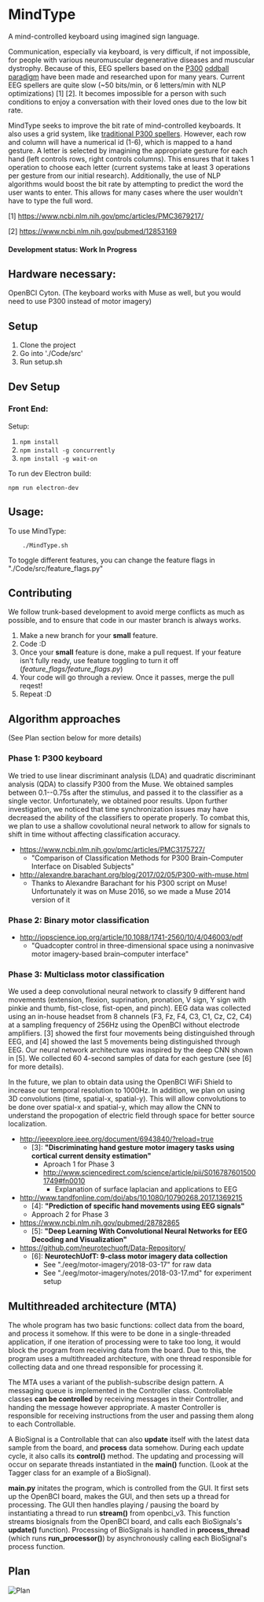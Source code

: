 # MindType
A mind-controlled keyboard using imagined sign language.

Communication, especially via keyboard, is very difficult, if not impossible, for people with various neuromuscular degenerative diseases and muscular dystrophy. Because of this, EEG spellers based on the [P300](https://en.wikipedia.org/wiki/P300_(neuroscience)) [oddball paradigm](https://en.wikipedia.org/wiki/Oddball_paradigm) have been made and researched upon for many years. Current EEG spellers are quite slow (~50 bits/min, or 6 letters/min with NLP optimizations) [1] [2]. It becomes impossible for a person with such conditions to enjoy a conversation with their loved ones due to the low bit rate.

MindType seeks to improve the bit rate of mind-controlled keyboards. It also uses a grid system, like [traditional P300 spellers](http://iopscience.iop.org/1741-2552/13/6/066018/downloadHRFigure/figure/jneaa47eff2). However, each row and column will have a numerical id (1-6), which is mapped to a hand gesture. A letter is selected by imagining the appropriate gesture for each hand (left controls rows, right controls columns). This ensures that it takes 1 operation to choose each letter (current systems take at least 3 operations per gesture from our initial research). Additionally, the use of NLP algorithms would boost the bit rate by attempting to predict the word the user wants to enter. This allows for many cases where the user wouldn't have to type the full word.

[1] https://www.ncbi.nlm.nih.gov/pmc/articles/PMC3679217/

[2] https://www.ncbi.nlm.nih.gov/pubmed/12853169


#### Development status: Work In Progress


## Hardware necessary:
OpenBCI Cyton. (The keyboard works with Muse as well, but you would need to use P300 instead of motor imagery)


## Setup
1. Clone the project
2. Go into './Code/src'
3. Run setup.sh

## Dev Setup
### Front End:
Setup:
1. `npm install`
2. `npm install -g concurrently`
3. `npm install -g wait-on`

To run dev Electron build: 

`npm run electron-dev`


## Usage:
To use MindType:
```
    ./MindType.sh
```

To toggle different features, you can change the feature flags in "./Code/src/feature_flags.py"



## Contributing
We follow trunk-based development to avoid merge conflicts as much as
possible, and to ensure that code in our master branch is always works.

1. Make a new branch for your **small** feature.
2. Code :D
3. Once your **small** feature is done, make a pull request. If your feature
isn't fully ready, use feature toggling to turn it off
(*feature_flags/feature_flags.py*)
4. Your code will go through a review. Once it passes, merge the pull reqest!
5. Repeat :D



## Algorithm approaches
(See Plan section below for more details)
### Phase 1: P300 keyboard
We tried to use linear discriminant analysis (LDA) and quadratic discriminant analysis (QDA) to classify P300 from the Muse. We obtained samples between 0.1--0.75s after the stimulus, and passed it to the classifier as a single vector. Unfortunately, we obtained poor results. Upon further investigation, we noticed that time synchronization issues may have decreased the ability of the classifiers to operate properly. To combat this, we plan to use a shallow covolutional neural network to allow for signals to shift in time without affecting classification accuracy.

- https://www.ncbi.nlm.nih.gov/pmc/articles/PMC3175727/
    - "Comparison of Classification Methods for P300 Brain-Computer Interface on Disabled Subjects"
- http://alexandre.barachant.org/blog/2017/02/05/P300-with-muse.html
    - Thanks to Alexandre Barachant for his P300 script on Muse! Unfortunately it was on Muse 2016, so we made a Muse 2014 version of it
### Phase 2: Binary motor classification
- http://iopscience.iop.org/article/10.1088/1741-2560/10/4/046003/pdf
    - "Quadcopter control in three-dimensional space using a noninvasive motor imagery-based brain–computer interface"
### Phase 3: Multiclass motor classification
We used a deep convolutional neural network to classify 9 different hand movements (extension, flexion, suprination, pronation, V sign, Y sign with pinkie and thumb, fist-close, fist-open, and pinch). EEG data was collected using an in-house headset from 8 channels (F3, Fz, F4, C3, C1, Cz, C2, C4) at a sampling frequency of 256Hz using the OpenBCI without electrode amplifiers. [3] showed the first four movements being distinguished through EEG, and [4] showed the last 5 movements being distinguished through EEG. Our neural network architecture was inspired by the deep CNN shown in [5]. We collected 60 4-second samples of data for each gesture (see [6] for more details).

In the future, we plan to obtain data using the OpenBCI WiFi Shield to increase our temporal resolution to 1000Hz. In addition, we plan on using 3D convolutions (time, spatial-x, spatial-y). This will allow convolutions to be done over spatial-x and spatial-y, which may allow the CNN to understand the propogation of electric field through space for better source localization.

- http://ieeexplore.ieee.org/document/6943840/?reload=true
    - [3]: **"Discriminating hand gesture motor imagery tasks using cortical current density estimation"**
        - Aproach 1 for Phase 3
        - http://www.sciencedirect.com/science/article/pii/S0167876015001749#fn0010
            - Explanation of surface laplacian and applications to EEG
- http://www.tandfonline.com/doi/abs/10.1080/10790268.2017.1369215
    - [4]: **"Prediction of specific hand movements using EEG signals"**
    - Approach 2 for Phase 3
- https://www.ncbi.nlm.nih.gov/pubmed/28782865
    - [5]: **"Deep Learning With Convolutional Neural Networks for EEG Decoding and Visualization"**
- https://github.com/neurotechuoft/Data-Repository/
    - [6]: **NeurotechUofT: 9-class motor imagery data collection**
        - See "./eeg/motor-imagery/2018-03-17" for raw data
        - See "./eeg/motor-imagery/notes/2018-03-17.md" for experiment setup
        
## Multithreaded architecture (MTA)
The whole program has two basic functions: collect data from the board, and process it somehow. If this were to be done in a single-threaded application, if one iteration of processing were to take too long, it would block the program from receiving data from the board. Due to this, the program uses a multithreaded architecture, with one thread responsible for collecting data and one thread responsible for processing it.

The MTA uses a variant of the publish-subscribe design pattern. A messaging queue is implemented in the Controller class. Controllable classes **can be controlled** by receiving messages in their Controller, and handing the message however appropriate. A master Controller is responsible for receiving instructions from the user and passing them along to each Controllable.

A BioSignal is a Controllable that can also **update** itself with the latest data sample from the board, and **process** data somehow. During each update cycle, it also calls its **control()** method. The updating and processing will occur on separate threads instantiated in the **main()** function. (Look at the Tagger class for an example of a BioSignal).

**main.py** initates the program, which is controlled from the GUI. It first sets up the OpenBCI board, makes the GUI, and then sets up a thread for processing. The GUI then handles playing / pausing the board by instantiating a thread to run **stream()** from openbci_v3. This function streams biosignals from the OpenBCI board, and calls each BioSignals's **update()** function). Processing of BioSignals is handled in **process_thread** (which runs **run_processor()**) by asynchronously calling each BioSignal's process function.


## Plan
![Plan](Meetings/resources/2017-07-17.png?raw=true "Plan")
